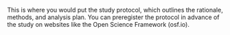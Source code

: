 This is where you would put the study protocol, which outlines the rationale, methods, and analysis plan. You can preregister the protocol in advance of the study on websites like the Open Science Framework (osf.io).